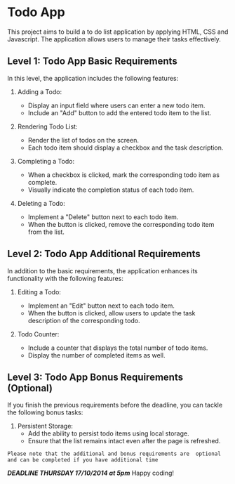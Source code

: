 # Todo App

This project aims to build a to do list application by applying HTML, CSS and Javascript. The application allows users to manage their tasks effectively.

## Level 1: Todo App Basic Requirements

In this level, the application includes the following features:

1. Adding a Todo:

   - Display an input field where users can enter a new todo item.
   - Include an "Add" button to add the entered todo item to the list.

2. Rendering Todo List:

   - Render the list of todos on the screen.
   - Each todo item should display a checkbox and the task description.

3. Completing a Todo:

   - When a checkbox is clicked, mark the corresponding todo item as complete.
   - Visually indicate the completion status of each todo item.

4. Deleting a Todo:
   - Implement a "Delete" button next to each todo item.
   - When the button is clicked, remove the corresponding todo item from the list.

## Level 2: Todo App Additional Requirements

In addition to the basic requirements, the application enhances its functionality with the following features:

1. Editing a Todo:

   - Implement an "Edit" button next to each todo item.
   - When the button is clicked, allow users to update the task description of the corresponding todo.

2. Todo Counter:

   - Include a counter that displays the total number of todo items.
   - Display the number of completed items as well.

## Level 3: Todo App Bonus Requirements (Optional)

If you finish the previous requirements before the deadline, you can tackle the following bonus tasks:

1. Persistent Storage:
   - Add the ability to persist todo items using local storage.
   - Ensure that the list remains intact even after the page is refreshed.

`Please note that the additional and bonus requirements are  optional and can be completed if you have additional time `

**_DEADLINE THURSDAY 17/10/2014 at 5pm_**
Happy coding!
